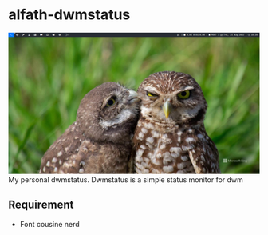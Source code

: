 # alfath-dwmstatus
![Thumbnail](./thumbnail.png)
My personal dwmstatus. Dwmstatus is a simple status monitor for dwm

## Requirement
- Font cousine nerd
